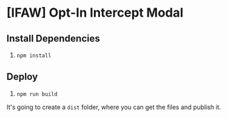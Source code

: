 # [IFAW] Opt-In Intercept Modal

## Install Dependencies

1. `npm install`

## Deploy

1. `npm run build`

It's going to create a `dist` folder, where you can get the files and publish it.
